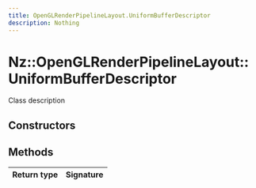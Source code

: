 ```yaml
---
title: OpenGLRenderPipelineLayout.UniformBufferDescriptor
description: Nothing
---
```


# Nz::OpenGLRenderPipelineLayout::UniformBufferDescriptor

Class description

## Constructors


## Methods

| Return type | Signature |
| ----------- | --------- |
